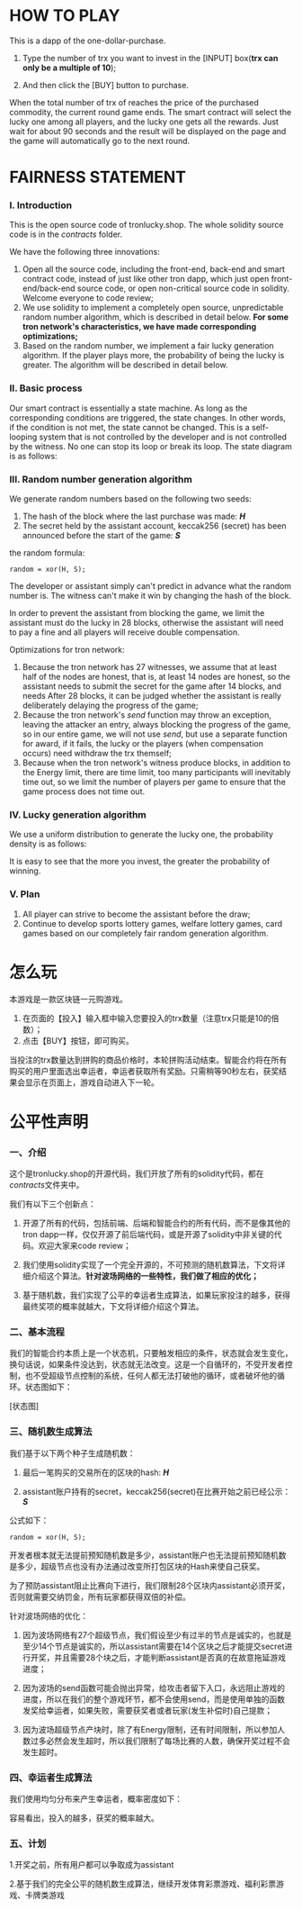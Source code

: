 # HOW TO PLAY

This is a dapp of the one-dollar-purchase. 

1. Type the number of trx you want to invest in the [INPUT] box(**trx can only be a multiple of 10**);

2. And then click the [BUY] button to purchase.

When the total number of trx of reaches the price of the purchased commodity, the current round game ends. The smart contract will select the lucky one among all players, and the lucky one gets all the rewards. Just wait for about 90 seconds and the result will be displayed on the page and the game will automatically go to the next round.



# FAIRNESS STATEMENT

### I. Introduction

This is the open source code of tronlucky.shop. The whole solidity source code is in the *contracts* folder.

We have the following three innovations:

1. Open all the source code, including the front-end, back-end and smart contract code, instead of just like other tron dapp, which just open front-end/back-end source code, or open non-critical source code in solidity. Welcome everyone to code review;
2. We use solidity to implement a completely open source, unpredictable random number algorithm, which is described in detail below. **For some tron network's characteristics, we have made corresponding optimizations;**
3. Based on the random number, we implement a fair lucky generation algorithm. If the player plays more, the probability of being the lucky is greater. The algorithm will be described in detail below.

### II. Basic process

Our smart contract is essentially a state machine. As long as the corresponding conditions are triggered, the state changes. In other words, if the condition is not met, the state cannot be changed. This is a self-looping system that is not controlled by the developer and is not controlled by the witness. No one can stop its loop or break its loop. The state diagram is as follows:


### III. Random number generation algorithm

We generate random numbers based on the following two seeds:

1. The hash of the block where the last purchase was made: ***H***
2. The secret held by the assistant account, keccak256 (secret) has been announced before the start of the game: ***S***

the random formula:

```random = xor(H, S);```

The developer or assistant simply can't predict in advance what the random number is. The witness can't make it win by changing the hash of the block.

In order to prevent the assistant from blocking the game, we limit the assistant must do the lucky in 28 blocks, otherwise the assistant will need to pay a fine and all players will receive double compensation.

Optimizations for tron network:

1. Because the tron network has 27 witnesses, we assume that at least half of the nodes are honest, that is, at least 14 nodes are honest, so the assistant needs to submit the secret for the game after 14 blocks, and needs After 28 blocks, it can be judged whether the assistant is really deliberately delaying the progress of the game;
2. Because the tron network's *send* function may throw an exception, leaving the attacker an entry, always blocking the progress of the game, so in our entire game, we will not use *send*, but use a separate function for award, if it fails, the lucky or the players (when compensation occurs) need withdraw the trx themself;
3. Because when the tron network's  witness produce blocks, in addition to the Energy limit, there are time limit, too many participants will inevitably time out, so we limit the number of players per game to ensure that the game process does not time out.

### IV. Lucky generation algorithm

We use a uniform distribution to generate the lucky one, the probability density is as follows:


It is easy to see that the more you invest, the greater the probability of winning.

### V. Plan

1. All player can strive to become the assistant before the draw;
2. Continue to develop sports lottery games, welfare lottery games, card games based on our completely fair random generation algorithm.





# 怎么玩

本游戏是一款区块链一元购游戏。

1. 在页面的【投入】输入框中输入您要投入的trx数量（注意trx只能是10的倍数）；
2. 点击【BUY】按钮，即可购买。

当投注的trx数量达到拼购的商品价格时，本轮拼购活动结束。智能合约将在所有购买的用户里面选出幸运者，幸运者获取所有奖励。只需稍等90秒左右，获奖结果会显示在页面上，游戏自动进入下一轮。

 

# 公平性声明

### 一、介绍

这个是tronlucky.shop的开源代码，我们开放了所有的solidity代码，都在*contracts*文件夹中。

我们有以下三个创新点：

1. 开源了所有的代码，包括前端、后端和智能合约的所有代码，而不是像其他的tron dapp一样，仅仅开源了前后端代码，或是开源了solidity中非关键的代码。欢迎大家来code review；

1. 我们使用solidity实现了一个完全开源的，不可预测的随机数算法，下文将详细介绍这个算法。**针对波场网络的一些特性，我们做了相应的优化；**

1. 基于随机数，我们实现了公平的幸运者生成算法，如果玩家投注的越多，获得最终奖项的概率就越大，下文将详细介绍这个算法。

### 二、基本流程

我们的智能合约本质上是一个状态机，只要触发相应的条件，状态就会发生变化，换句话说，如果条件没达到，状态就无法改变。这是一个自循环的，不受开发者控制，也不受超级节点控制的系统，任何人都无法打破他的循环，或者破坏他的循环。状态图如下：

[状态图]

### 三、随机数生成算法

我们基于以下两个种子生成随机数：

1. 最后一笔购买的交易所在的区块的hash:  ***H***

1. assistant账户持有的secret，keccak256(secret)在比赛开始之前已经公示：***S***

公式如下：

```random = xor(H, S);```

开发者根本就无法提前预知随机数是多少，assistant账户也无法提前预知随机数是多少，超级节点也没有办法通过改变所打包区块的Hash来使自己获奖。

为了预防assistant阻止比赛向下进行，我们限制28个区块内assistant必须开奖，否则就需要交纳罚金，所有玩家都获得双倍的补偿。

针对波场网络的优化：

1. 因为波场网络有27个超级节点，我们假设至少有过半的节点是诚实的，也就是至少14个节点是诚实的，所以assistant需要在14个区块之后才能提交secret进行开奖，并且需要28个块之后，才能判断assistant是否真的在故意拖延游戏进度；

1. 因为波场的send函数可能会抛出异常，给攻击者留下入口，永远阻止游戏的进度，所以在我们的整个游戏环节，都不会使用send，而是使用单独的函数发奖给幸运者，如果失败，需要获奖者或者玩家(发生补偿时)自己提款；

1. 因为波场超级节点产块时，除了有Energy限制，还有时间限制，所以参加人数过多必然会发生超时，所以我们限制了每场比赛的人数，确保开奖过程不会发生超时。

### 四、幸运者生成算法

我们使用均匀分布来产生幸运者，概率密度如下：



容易看出，投入的越多，获奖的概率越大。

### 五、计划

1.开奖之前，所有用户都可以争取成为assistant

2.基于我们的完全公平的随机数生成算法，继续开发体育彩票游戏、福利彩票游戏、卡牌类游戏
